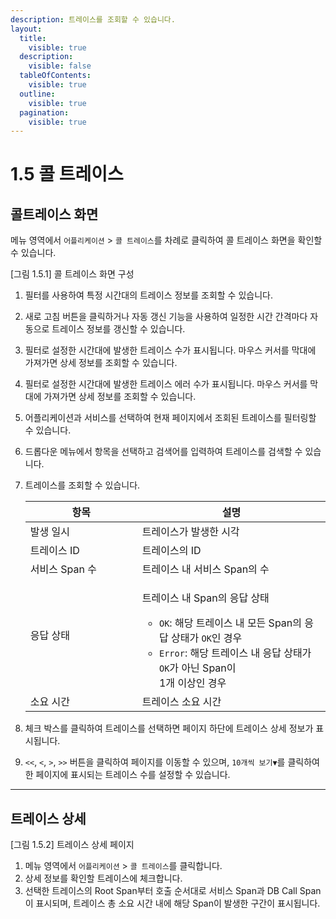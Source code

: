 ```yaml
---
description: 트레이스를 조회할 수 있습니다.
layout:
  title:
    visible: true
  description:
    visible: false
  tableOfContents:
    visible: true
  outline:
    visible: true
  pagination:
    visible: true
---
```


# 1.5 콜 트레이스

## 콜트레이스 화면

메뉴 영역에서 `어플리케이션` > `콜 트레이스`를 차례로 클릭하여 콜 트레이스 화면을 확인할 수 있습니다.



\[그림 1.5.1] 콜 트레이스 화면 구성

1. 필터를 사용하여 특정 시간대의 트레이스 정보를 조회할 수 있습니다.
2. 새로 고침 버튼을 클릭하거나 자동 갱신 기능을 사용하여 일정한 시간 간격마다 자동으로 트레이스 정보를 갱신할 수 있습니다.
3. 필터로 설정한 시간대에 발생한 트레이스 수가 표시됩니다. 마우스 커서를 막대에 가져가면 상세 정보를 조회할 수 있습니다.
4. 필터로 설정한 시간대에 발생한 트레이스 에러 수가 표시됩니다. 마우스 커서를 막대에 가져가면 상세 정보를 조회할 수 있습니다.
5. 어플리케이션과 서비스를 선택하여 현재 페이지에서 조회된 트레이스를 필터링할 수 있습니다.
6. 드롭다운 메뉴에서 항목을 선택하고 검색어를 입력하여 트레이스를 검색할 수 있습니다.
7.  트레이스를 조회할 수 있습니다.&#x20;

    <table><thead><tr><th width="163">항목</th><th>설명</th></tr></thead><tbody><tr><td>발생 일시</td><td>트레이스가 발생한 시각</td></tr><tr><td>트레이스 ID</td><td>트레이스의 ID</td></tr><tr><td>서비스 Span 수</td><td>트레이스 내 서비스 Span의 수</td></tr><tr><td>응답 상태</td><td><p>트레이스 내 Span의 응답 상태</p><ul><li><code>OK</code>: 해당 트레이스 내 모든 Span의 응답 상태가 <code>OK</code>인 경우</li><li><code>Error</code>: 해당 트레이스 내 응답 상태가 <code>OK</code>가 아닌 Span이 <br>1개 이상인 경우</li></ul></td></tr><tr><td>소요 시간</td><td>트레이스 소요 시간</td></tr></tbody></table>
8. 체크 박스를 클릭하여 트레이스를 선택하면 페이지 하단에 트레이스 상세 정보가 표시됩니다.
9. `<<`, `<`, `>`, `>>` 버튼을 클릭하여 페이지를 이동할 수 있으며, `10개씩 보기▼`를 클릭하여 한 페이지에 표시되는 트레이스 수를 설정할 수 있습니다.

***

## 트레이스 상세



\[그림 1.5.2] 트레이스 상세 페이지

1. 메뉴 영역에서 `어플리케이션` > `콜 트레이스`를 클릭합니다.
2. 상세 정보를 확인할 트레이스에 체크합니다.
3. 선택한 트레이스의 Root Span부터 호출 순서대로 서비스 Span과 DB Call Span이 표시되며, 트레이스 총 소요 시간 내에 해당 Span이 발생한 구간이 표시됩니다.&#x20;
